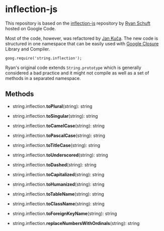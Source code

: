 # inflection-js

This repository is based on the [inflection-js](http://code.google.com/p/inflection-js/) repository by [Ryan Schuft](http://www.linkedin.com/in/ryanschuft) hosted on Google Code.

Most of the code, however, was refactored by [Jan Kuča](http://www.linkedin.com/in/jankuca). The new code is structured in one namespace that can be easily used with [Google Closure](http://code.google.com/closure/) Library and Compiler.

    goog.require('string.inflection');

Ryan's original code extends `String.prototype` which is generally considered a bad practice and it might not compile as well as a set of methods in a separated namespace.

## Methods

- string.inflection.**toPlural**(string): string
- string.inflection.**toSingular**(string): string

- string.inflection.**toCamelCase**(string): string
- string.inflection.**toPascalCase**(string): string
- string.inflection.**toTitleCase**(string): string

- string.inflection.**toUnderscored**(string): string
- string.inflection.**toDashed**(string): string
- string.inflection.**toCapitalized**(string): string
- string.inflection.**toHumanized**(string): string

- string.inflection.**toTableName**(string): string
- string.inflection.**toClassName**(string): string
- string.inflection.**toForeignKeyName**(string): string
- string.inflection.**replaceNumbersWithOrdinals**(string): string
